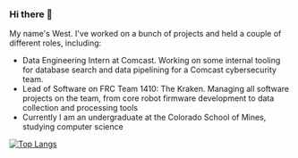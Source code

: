 ### Hi there 👋

My name's West. I've worked on a bunch of projects and held a couple of different roles, including:
- Data Engineering Intern at Comcast. Working on some internal tooling for database search and data pipelining for a Comcast cybersecurity team.
- Lead of Software on FRC Team 1410: The Kraken. Managing all software projects on the team, from core robot firmware development to data collection and processing tools
- Currently I am an undergraduate at the Colorado School of Mines, studying computer science

[![Top Langs](https://github-readme-stats.vercel.app/api/top-langs/?username=Westly-Bouchard)](https://github.com/Westly-Bouchard/github-readme-stats)
